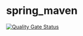 # spring_maven
[![Quality Gate Status](http://52.76.237.240:9000/api/project_badges/measure?project=spring-maven&metric=alert_status)](http://52.76.237.240:9000/dashboard?id=spring-maven)